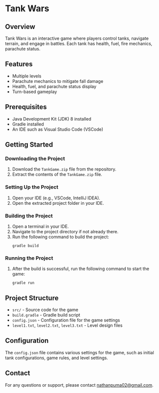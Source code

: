 # Tank Wars

## Overview
Tank Wars is an interactive game where players control tanks, navigate terrain, and engage in battles. Each tank has health, fuel, fire mechanics, parachute status.

## Features
- Multiple levels
- Parachute mechanics to mitigate fall damage
- Health, fuel, and parachute status display
- Turn-based gameplay

## Prerequisites
- Java Development Kit (JDK) 8 installed
- Gradle installed
- An IDE such as Visual Studio Code (VSCode)

## Getting Started

### Downloading the Project
1. Download the `TankGame.zip` file from the repository.
2. Extract the contents of the `TankGame.zip` file.

### Setting Up the Project
1. Open your IDE (e.g., VSCode, IntelliJ IDEA).
2. Open the extracted project folder in your IDE.

### Building the Project
1. Open a terminal in your IDE.
2. Navigate to the project directory if not already there.
3. Run the following command to build the project:
    ```
    gradle build
    ```

### Running the Project
1. After the build is successful, run the following command to start the game:
    ```
    gradle run
    ```

## Project Structure
- `src/` - Source code for the game
- `build.gradle` - Gradle build script
- `config.json` - Configuration file for the game settings
- `level1.txt`, `level2.txt`, `level3.txt` - Level design files

## Configuration
The `config.json` file contains various settings for the game, such as initial tank configurations, game rules, and level settings.

## Contact
For any questions or support, please contact nathanpuma02@gmail.com.
